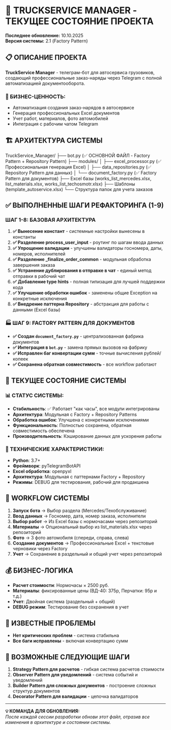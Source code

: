 # 🚀 TRUCKSERVICE MANAGER - ТЕКУЩЕЕ СОСТОЯНИЕ ПРОЕКТА

**Последнее обновление:** 10.10.2025  
**Версия системы:** 2.1 (Factory Pattern)

## 📋 ОПИСАНИЕ ПРОЕКТА

**TruckService Manager** - телеграм-бот для автосервиса грузовиков, создающий профессиональные заказ-наряды через Telegram с полной автоматизацией документооборота.

### 🎯 БИЗНЕС-ЦЕННОСТЬ:
- Автоматизация создания заказ-нарядов в автосервисе
- Генерация профессиональных Excel документов  
- Учет работ, материалов, фото автомобилей
- Интеграция с рабочим чатом Telegram

## 🏗️ АРХИТЕКТУРА СИСТЕМЫ
TruckService_Manager/
├── bot.py (✅ ОСНОВНОЙ ФАЙЛ - Factory Pattern + Repository Pattern)
├── modules/
│ ├── excel_processor.py (✅ Профессиональная генерация Excel)
│ ├── data_repositories.py (✅ Repository Pattern для данных)
│ └── document_factory.py (✅ Factory Pattern для документов)
├── Excel базы (works_list_mercedes.xlsx, list_materials.xlsx, works_list_techosmotr.xlsx)
├── Шаблоны (template_autoservice.xlsx)
└── Структура папок для учета заказов

## ✅ ВЫПОЛНЕННЫЕ ШАГИ РЕФАКТОРИНГА (1-9)

### ШАГ 1-8: БАЗОВАЯ АРХИТЕКТУРА
1. **✅ Вынесение констант** - системные настройки вынесены в константы
2. **✅ Разделение process_user_input** - роутинг по шагам ввода данных  
3. **✅ Упрощение валидации** - улучшены валидаторы госномера, даты, номеров, исполнителей
4. **✅ Разделение _finalize_order_common** - модульная обработка завершения заказа
5. **✅ Устранение дублирования в отправке в чат** - единый метод отправки в рабочий чат
6. **✅ Добавление type hints** - полная типизация для лучшей поддержки кода
7. **✅ Улучшение обработки ошибок** - заменены общие Exception на конкретные исключения
8. **✅ Внедрение паттерна Repository** - абстракция для работы с данными (Excel базы)

### 🏭 ШАГ 9: FACTORY PATTERN ДЛЯ ДОКУМЕНТОВ
- **✅ Создан `document_factory.py`** - централизованная фабрика документов
- **✅ Интеграция в `bot.py`** - замена прямых вызовов на фабрику
- **✅ Исправлен баг конвертации сумм** - точные вычисления рублей/копеек
- **✅ Сохранена обратная совместимость** - все workflow работают

## 🎯 ТЕКУЩЕЕ СОСТОЯНИЕ СИСТЕМЫ

### 📊 СТАТУС СИСТЕМЫ:
- **Стабильность**: ✅ Работает "как часы", все модули интегрированы
- **Архитектура**: Модульная с Factory + Repository Patterns
- **Обработка ошибок**: Улучшена с конкретными исключениями
- **Функциональность**: Полностью сохранена, обратная совместимость обеспечена
- **Производительность**: Кэширование данных для ускорения работы

### 🔧 ТЕХНИЧЕСКИЕ ХАРАКТЕРИСТИКИ:
- **Python**: 3.7+
- **Фреймворк**: pyTelegramBotAPI
- **Excel обработка**: openpyxl
- **Архитектура**: Модульная с паттернами Factory + Repository
- **Режимы**: DEBUG для тестирования, рабочий для продакшена

## 🔄 WORKFLOW СИСТЕМЫ

1. **Запуск бота** → Выбор раздела (Mercedes/Техобслуживание)
2. **Ввод данных** → Госномер, дата, номер заказа, исполнители
3. **Выбор работ** → Из Excel базы с нормочасами через репозиторий
4. **Материалы** → Опциональный выбор из list_materials.xlsx через репозиторий
5. **Фото** → 3 фото автомобиля (спереди, справа, слева)
6. **Создание документов** → Профессиональные Excel + текстовые черновики через Factory
7. **Учет** → Сохранение в раздельный и общий учет через репозиторий

## 💰 БИЗНЕС-ЛОГИКА

- **Расчет стоимости**: Нормочасы × 2500 руб.
- **Материалы**: фиксированные цены (ВД-40: 375р, Перчатки: 95р и т.д.)
- **Учет**: Двойная система (раздельный + общий)
- **DEBUG режим**: Тестирование без сохранения в учет

## 🐛 ИЗВЕСТНЫЕ ПРОБЛЕМЫ

- **Нет критических проблем** - система стабильна
- **Все баги исправлены** - включая конвертацию сумм

## 🚀 ВОЗМОЖНЫЕ СЛЕДУЮЩИЕ ШАГИ

1. **Strategy Pattern для расчетов** - гибкая система расчетов стоимости
2. **Observer Pattern для уведомлений** - система событий и уведомлений
3. **Builder Pattern для сложных документов** - построение сложных структур документов
4. **Decorator Pattern для валидации** - цепочка валидаторов

---

**💡 КОМАНДА ДЛЯ ОБНОВЛЕНИЯ:**  
*После каждой сессии разработки обнови этот файл, отразив все изменения в архитектуре и состоянии системы.*